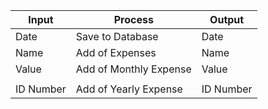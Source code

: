 |Input|Process|Output|
|-----|-------|------|
|Date|Save to Database|Date|
|Name|Add of Expenses|Name|
|Value|Add of Monthly Expense|Value|
||||
|ID Number|Add of Yearly Expense|ID Number|
